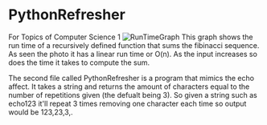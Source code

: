 # PythonRefresher
For Topics of Computer Science 1 
![RunTimeGraph](https://github.com/cstomp/PythonRefresher/assets/98862811/0bb4e956-7019-465f-b567-4316ece69ad3)
This graph shows the run time of a recursively defined function that sums the fibinacci sequence. As seen the photo it has a linear run time or O(n). As the input increases so does the time it takes to compute the sum.

The second file called PythonRefresher is a program that mimics the echo affect. It takes a string and returns the amount of characters equal to the number of repetitions given (the defualt being 3). So given a string such as echo123 it'll repeat 3 times removing one character each time so output would be 123,23,3,.
